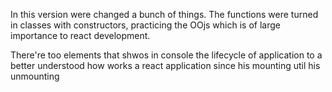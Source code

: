In this version were changed a bunch of things. The functions were turned in classes with constructors, practicing the OOjs which is of large importance to react development. 

There're too elements that shwos  in console the lifecycle of application to a better understood how works a react application since his mounting util his unmounting

